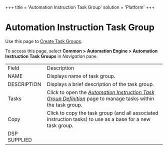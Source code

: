 +++
title = 'Automation Instruction Task Group'
solution = 'Platform'
+++

# Automation Instruction Task Group

<div class="use">

Use this page to [Create Task
Groups](../Use_Cases/Create_Task_Groups).

</div>

To access this page, select <span style="font-weight: bold;">Common \>
Automation Engine \> Automation Instruction Task Groups</span> in
<span style="font-style: italic;">Navigation</span>
pane.

|              |                                                                                                                                                                                                         |
| ------------ | ------------------------------------------------------------------------------------------------------------------------------------------------------------------------------------------------------- |
| Field        | Description                                                                                                                                                                                             |
| NAME         | Displays name of task group.                                                                                                                                                                            |
| DESCRIPTION  | Displays a brief description of the task group.                                                                                                                                                         |
| Tasks        | Click to open the <span style="font-style: italic;">[Automation Instruction Task Group Definition](Automation_Instruction_Task_Group_Definition)</span> page to manage tasks within the task group. |
| Copy         | Click to copy the task group (and all associated instruction tasks) to use as a base for a new task group.                                                                                              |
| DSP SUPPLIED |                                                                                                                                                                                                         |
